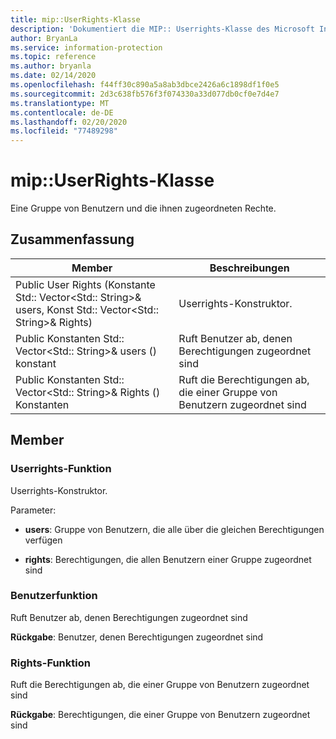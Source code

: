 ```yaml
---
title: mip::UserRights-Klasse
description: 'Dokumentiert die MIP:: Userrights-Klasse des Microsoft Information Protection (MIP) SDK.'
author: BryanLa
ms.service: information-protection
ms.topic: reference
ms.author: bryanla
ms.date: 02/14/2020
ms.openlocfilehash: f44ff30c890a5a8ab3dbce2426a6c1898df1f0e5
ms.sourcegitcommit: 2d3c638fb576f3f074330a33d077db0cf0e7d4e7
ms.translationtype: MT
ms.contentlocale: de-DE
ms.lasthandoff: 02/20/2020
ms.locfileid: "77489298"
---
```

# <a name="class-mipuserrights"></a>mip::UserRights-Klasse 
Eine Gruppe von Benutzern und die ihnen zugeordneten Rechte.
  
## <a name="summary"></a>Zusammenfassung
 Member                        | Beschreibungen                                
--------------------------------|---------------------------------------------
Public User Rights (Konstante Std:: Vector\<Std:: String\>& users, Konst Std:: Vector\<Std:: String\>& Rights)  |  Userrights-Konstruktor.
Public Konstanten Std:: Vector\<Std:: String\>& users () konstant  |  Ruft Benutzer ab, denen Berechtigungen zugeordnet sind
Public Konstanten Std:: Vector\<Std:: String\>& Rights () Konstanten  |  Ruft die Berechtigungen ab, die einer Gruppe von Benutzern zugeordnet sind
  
## <a name="members"></a>Member
  
### <a name="userrights-function"></a>Userrights-Funktion
Userrights-Konstruktor.

Parameter:  
* **users**: Gruppe von Benutzern, die alle über die gleichen Berechtigungen verfügen 


* **rights**: Berechtigungen, die allen Benutzern einer Gruppe zugeordnet sind


  
### <a name="users-function"></a>Benutzerfunktion
Ruft Benutzer ab, denen Berechtigungen zugeordnet sind

  
**Rückgabe**: Benutzer, denen Berechtigungen zugeordnet sind
  
### <a name="rights-function"></a>Rights-Funktion
Ruft die Berechtigungen ab, die einer Gruppe von Benutzern zugeordnet sind

  
**Rückgabe**: Berechtigungen, die einer Gruppe von Benutzern zugeordnet sind